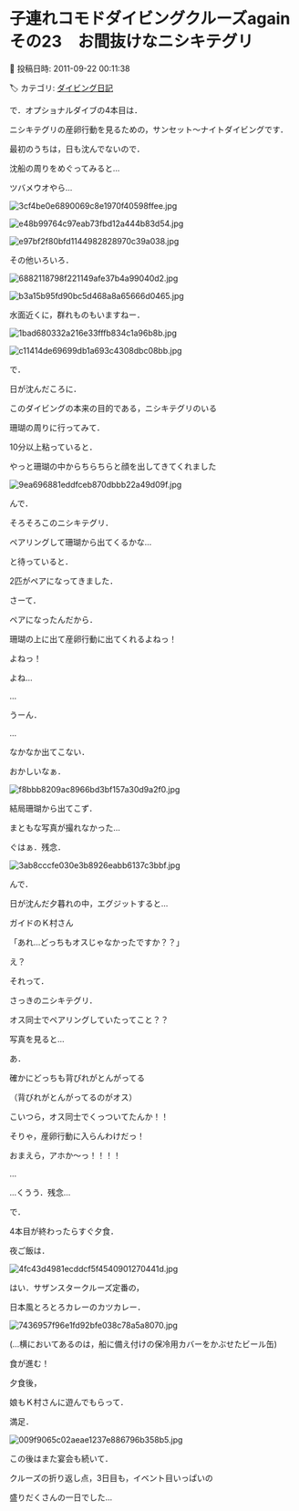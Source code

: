 # 子連れコモドダイビングクルーズagain　その23　お間抜けなニシキテグリ

📅 投稿日時: 2011-09-22 00:11:38

🏷️ カテゴリ: [ダイビング日記](ce3a7a8d424d112fce83ee85c81a0e344.md)

で．オプショナルダイブの4本目は．


ニシキテグリの産卵行動を見るための，サンセット～ナイトダイビングです．





最初のうちは，日も沈んでないので．


沈船の周りをめぐってみると…





ツバメウオやら…




![3cf4be0e6890069c8e1970f40598ffee.jpg](images/3cf4be0e6890069c8e1970f40598ffee.jpg)






![e48b99764c97eab73fbd12a444b83d54.jpg](images/e48b99764c97eab73fbd12a444b83d54.jpg)









![e97bf2f80bfd1144982828970c39a038.jpg](images/e97bf2f80bfd1144982828970c39a038.jpg)







その他いろいろ．




![6882118798f221149afe37b4a99040d2.jpg](images/6882118798f221149afe37b4a99040d2.jpg)









![b3a15b95fd90bc5d468a8a65666d0465.jpg](images/b3a15b95fd90bc5d468a8a65666d0465.jpg)







水面近くに，群れものもいますねー．




![1bad680332a216e33fffb834c1a96b8b.jpg](images/1bad680332a216e33fffb834c1a96b8b.jpg)









![c11414de69699db1a693c4308dbc08bb.jpg](images/c11414de69699db1a693c4308dbc08bb.jpg)







で．


日が沈んだころに．


このダイビングの本来の目的である，ニシキテグリのいる


珊瑚の周りに行ってみて．


10分以上粘っていると．


やっと珊瑚の中からちらちらと顔を出してきてくれました




![9ea696881eddfceb870dbbb22a49d09f.jpg](images/9ea696881eddfceb870dbbb22a49d09f.jpg)




んで．


そろそろこのニシキテグリ．


ペアリングして珊瑚から出てくるかな…





と待っていると．


2匹がペアになってきました．


さーて．


ペアになったんだから．


珊瑚の上に出て産卵行動に出てくれるよねっ！


よねっ！


よね…





…


うーん．


…


なかなか出てこない．





おかしいなぁ．




![f8bbb8209ac8966bd3bf157a30d9a2f0.jpg](images/f8bbb8209ac8966bd3bf157a30d9a2f0.jpg)




結局珊瑚から出てこず．


まともな写真が撮れなかった…


ぐはぁ．残念．







![3ab8cccfe030e3b8926eabb6137c3bbf.jpg](images/3ab8cccfe030e3b8926eabb6137c3bbf.jpg)




んで．


日が沈んだ夕暮れの中，エグジットすると…





ガイドのＫ村さん


「あれ…どっちもオスじゃなかったですか？？」


え？


それって．


さっきのニシキテグリ．


オス同士でペアリングしていたってこと？？





写真を見ると…


あ．


確かにどっちも背びれがとんがってる


（背びれがとんがってるのがオス）


こいつら，オス同士でくっついてたんか！！


そりゃ，産卵行動に入らんわけだっ！


おまえら，アホか～っ！！！！


…


…くうう．残念…





で．


4本目が終わったらすぐ夕食．


夜ご飯は．




![4fc43d4981ecddcf5f4540901270441d.jpg](images/4fc43d4981ecddcf5f4540901270441d.jpg)







はい．サザンスタークルーズ定番の，


日本風とろとろカレーのカツカレー．




![7436957f96e1fd92bfe038c78a5a8070.jpg](images/7436957f96e1fd92bfe038c78a5a8070.jpg)




(…横においてあるのは，船に備え付けの保冷用カバーをかぶせたビール缶)


食が進む！





夕食後，


娘もＫ村さんに遊んでもらって．


満足．




![009f9065c02aeae1237e886796b358b5.jpg](images/009f9065c02aeae1237e886796b358b5.jpg)







この後はまた宴会も続いて．


クルーズの折り返し点，3日目も，イベント目いっぱいの


盛りだくさんの一日でした…
